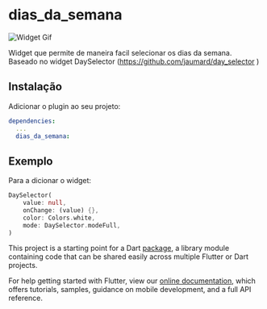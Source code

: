 # dias_da_semana

![Widget Gif](https://github.com/theoxys/dias_da_semana/blob/master/videogit%20(1).gif "Widget Gif")

Widget que permite de maneira facil selecionar os dias da semana.
Baseado no widget DaySelector (https://github.com/jaumard/day_selector )


## Instalação

Adicionar o plugin ao seu projeto:

```yaml
dependencies:
  ...
  dias_da_semana:
```

## Exemplo
Para a dicionar o widget:

```dart
DaySelector(
	value: null,
	onChange: (value) {},
	color: Colors.white,
	mode: DaySelector.modeFull,
)
```
This project is a starting point for a Dart
[package](https://flutter.dev/developing-packages/),
a library module containing code that can be shared easily across
multiple Flutter or Dart projects.

For help getting started with Flutter, view our 
[online documentation](https://flutter.dev/docs), which offers tutorials, 
samples, guidance on mobile development, and a full API reference.
